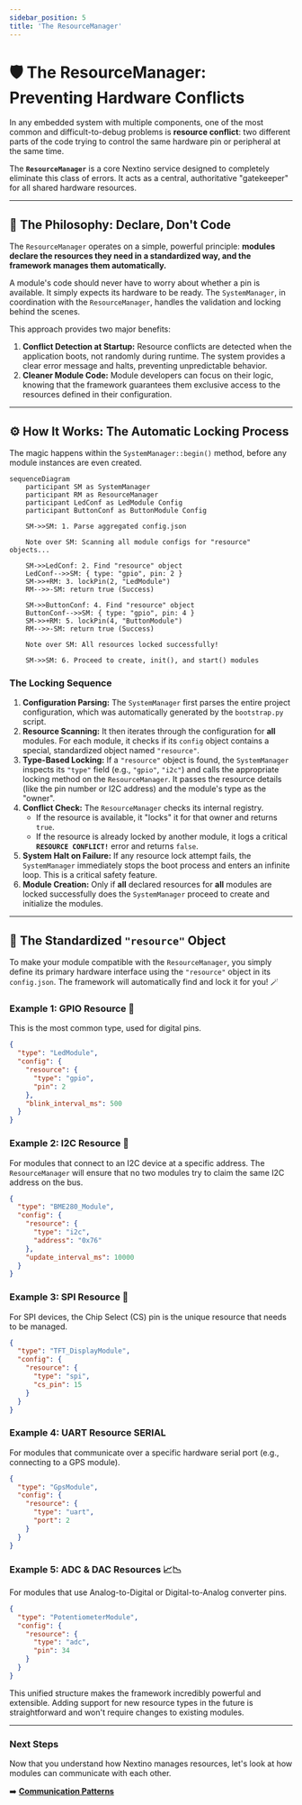 ```yaml
---
sidebar_position: 5
title: 'The ResourceManager'
---
```


# 🛡️ The ResourceManager: Preventing Hardware Conflicts

In any embedded system with multiple components, one of the most common and difficult-to-debug problems is **resource conflict**: two different parts of the code trying to control the same hardware pin or peripheral at the same time.

The **`ResourceManager`** is a core Nextino service designed to completely eliminate this class of errors. It acts as a central, authoritative "gatekeeper" for all shared hardware resources.

---

## 🎯 The Philosophy: Declare, Don't Code

The `ResourceManager` operates on a simple, powerful principle: **modules declare the resources they need in a standardized way, and the framework manages them automatically.**

A module's code should never have to worry about whether a pin is available. It simply expects its hardware to be ready. The `SystemManager`, in coordination with the `ResourceManager`, handles the validation and locking behind the scenes.

This approach provides two major benefits:

1. **Conflict Detection at Startup:** Resource conflicts are detected when the application boots, not randomly during runtime. The system provides a clear error message and halts, preventing unpredictable behavior.
2. **Cleaner Module Code:** Module developers can focus on their logic, knowing that the framework guarantees them exclusive access to the resources defined in their configuration.

---

## ⚙️ How It Works: The Automatic Locking Process

The magic happens within the `SystemManager::begin()` method, before any module instances are even created.

```mermaid
sequenceDiagram
    participant SM as SystemManager
    participant RM as ResourceManager
    participant LedConf as LedModule Config
    participant ButtonConf as ButtonModule Config

    SM->>SM: 1. Parse aggregated config.json
    
    Note over SM: Scanning all module configs for "resource" objects...

    SM->>LedConf: 2. Find "resource" object
    LedConf-->>SM: { type: "gpio", pin: 2 }
    SM->>+RM: 3. lockPin(2, "LedModule")
    RM-->>-SM: return true (Success)

    SM->>ButtonConf: 4. Find "resource" object
    ButtonConf-->>SM: { type: "gpio", pin: 4 }
    SM->>+RM: 5. lockPin(4, "ButtonModule")
    RM-->>-SM: return true (Success)

    Note over SM: All resources locked successfully!
    
    SM->>SM: 6. Proceed to create, init(), and start() modules
```

### The Locking Sequence

1. **Configuration Parsing:** The `SystemManager` first parses the entire project configuration, which was automatically generated by the `bootstrap.py` script.
2. **Resource Scanning:** It then iterates through the configuration for **all** modules. For each module, it checks if its `config` object contains a special, standardized object named `"resource"`.
3. **Type-Based Locking:** If a `"resource"` object is found, the `SystemManager` inspects its `"type"` field (e.g., `"gpio"`, `"i2c"`) and calls the appropriate locking method on the `ResourceManager`. It passes the resource details (like the pin number or I2C address) and the module's type as the "owner".
4. **Conflict Check:** The `ResourceManager` checks its internal registry.
    * If the resource is available, it "locks" it for that owner and returns `true`.
    * If the resource is already locked by another module, it logs a critical **`RESOURCE CONFLICT!`** error and returns `false`.
5. **System Halt on Failure:** If any resource lock attempt fails, the `SystemManager` immediately stops the boot process and enters an infinite loop. This is a critical safety feature.
6. **Module Creation:** Only if **all** declared resources for **all** modules are locked successfully does the `SystemManager` proceed to create and initialize the modules.

---

## 🔧 The Standardized `"resource"` Object

To make your module compatible with the `ResourceManager`, you simply define its primary hardware interface using the `"resource"` object in its `config.json`. The framework will automatically find and lock it for you! 🪄

### Example 1: GPIO Resource 📌

This is the most common type, used for digital pins.

```json title="my_led_module/config.json"
{
  "type": "LedModule",
  "config": {
    "resource": {
      "type": "gpio",
      "pin": 2
    },
    "blink_interval_ms": 500
  }
}
```

### Example 2: I2C Resource 🤝

For modules that connect to an I2C device at a specific address. The `ResourceManager` will ensure that no two modules try to claim the same I2C address on the bus.

```json title="my_sensor_module/config.json"
{
  "type": "BME280_Module",
  "config": {
    "resource": {
      "type": "i2c",
      "address": "0x76"
    },
    "update_interval_ms": 10000
  }
}
```

### Example 3: SPI Resource 🚀

For SPI devices, the Chip Select (CS) pin is the unique resource that needs to be managed.

```json title="my_display_module/config.json"
{
  "type": "TFT_DisplayModule",
  "config": {
    "resource": {
      "type": "spi",
      "cs_pin": 15
    }
  }
}
```

### Example 4: UART Resource  SERIAL

For modules that communicate over a specific hardware serial port (e.g., connecting to a GPS module).

```json title="my_gps_module/config.json"
{
  "type": "GpsModule",
  "config": {
    "resource": {
      "type": "uart",
      "port": 2
    }
  }
}
```

### Example 5: ADC & DAC Resources 📈📉

For modules that use Analog-to-Digital or Digital-to-Analog converter pins.

```json title="my_potentiometer_module/config.json"
{
  "type": "PotentiometerModule",
  "config": {
    "resource": {
      "type": "adc",
      "pin": 34
    }
  }
}
```

This unified structure makes the framework incredibly powerful and extensible. Adding support for new resource types in the future is straightforward and won't require changes to existing modules.

---

### Next Steps

Now that you understand how Nextino manages resources, let's look at how modules can communicate with each other.

➡️ **[Communication Patterns](./communication-patterns)**
